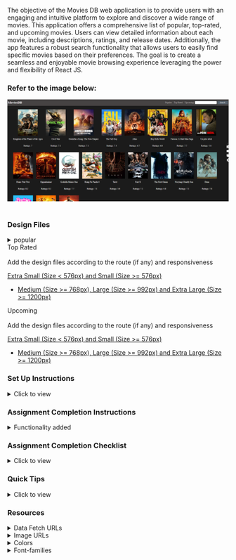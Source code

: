 The objective of the Movies DB web application is to provide users with an engaging and intuitive platform to explore and discover a wide range of movies. This application offers a comprehensive list of popular, top-rated, and upcoming movies. Users can view detailed information about each movie, including descriptions, ratings, and release dates. Additionally, the app features a robust search functionality that allows users to easily find specific movies based on their preferences. The goal is to create a seamless and enjoyable movie browsing experience leveraging the power and flexibility of React JS.

### Refer to the image below:

<div style="text-align: center;">
     <img src="./public/images/largeView.png" alt="ui"> 
</div>
<br/>

### Design Files

<details>
<summary>popular</summary>
<br/>
Add the design files according to the route (if any) and responsiveness

[Extra Small (Size < 576px) and Small (Size >= 576px)](./public/images/mobileView.png)

- [Medium (Size >= 768px), Large (Size >= 992px) and Extra Large (Size >= 1200px)](./public/images/largeView.png)

</details>
<summary>Top Rated</summary>
<br/>
Add the design files according to the route (if any) and responsiveness

[Extra Small (Size < 576px) and Small (Size >= 576px)](./public/images/mobileView.png)

- [Medium (Size >= 768px), Large (Size >= 992px) and Extra Large (Size >= 1200px)](./public/images/largeView.png)

</details>
<summary>Upcoming</summary>
<br/>
Add the design files according to the route (if any) and responsiveness

[Extra Small (Size < 576px) and Small (Size >= 576px)](./public/images/mobileView.png)

- [Medium (Size >= 768px), Large (Size >= 992px) and Extra Large (Size >= 1200px)](./public/images/largeView.png)

</details>

### Set Up Instructions

<details>
<summary>Click to view</summary>

- Download dependencies by running `npm install`
- Start up the app using `npm start`

</details>

### Assignment Completion Instructions

<details>
<summary>Functionality added</summary>
<br/>

The app must have the following functionalities:

- Navigate through pages with use of react router dom.
- Popular Movie Page
- Top Rated Movie Page
- Upcoming Movie Page
- Search Functionality
- Responsiveness
- Pagination

</details>

### Assignment Completion Checklist

<details>
<summary>Click to view</summary>

- The completion Checklist includes the below-mentioned points
  - I have completed all the functionalities asked in the assignment
  - I have used only the resources (Frameworks, Design files, APIs, third-party packages) mentioned in the assignment
  - I have modified the README.md file based on my assignment instructions
  - I have completed the assignment On Time.
  </details>

### Quick Tips

<details>
<summary>Click to view</summary>
<br>

- I have used axios a third party Pakage for fetching data from a api
</details>

### Resources

<details>
<summary>Data Fetch URLs</summary>
<br/>

- API KEY
  -c45a857c193f6302f2b5061c3b85e743

-Get all movies -https://api.themoviedb.org/3/movie/popular?api_key=${Api_key}&language=en-US&page=1

-Get movie detail
https://api.themoviedb.org/3/movie/${movie_id}?api_key=${Api_key}&language=en-US

-Get movie cast detail
https://api.themoviedb.org/3/movie/${movie_id}/credits?api_key=${Api_key}&language=en-US

-Get upcoming movies
https://api.themoviedb.org/3/movie/upcoming?api_key=${Api_key}&language=en-US&page=1

-Get top-rated movies
https://api.themoviedb.org/3/movie/top_rated?api_key=${Api_key}&language=en-US&page=1

-Get search result
https://api.themoviedb.org/3/search/movie?api_key=${Api_key}&language=en-US&query=${mov
ie_name}&page=1

</details>

<details>
<summary>Image URLs</summary>
<br/>

- For Image Path:- base domain used given below
  https://image.tmdb.org/t/p/w500

</details>

<details>
<summary>Colors</summary>
- text-colors
    #fffff
    #00000

- background-color
#464343
rgb(27, 27, 27)
<br/>
</details>

<details>
<summary>Font-families</summary>

- Roboto

</details>
